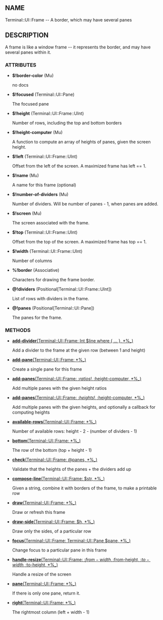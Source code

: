 ## NAME

Terminal::UI::Frame -- A border, which may have several panes

## DESCRIPTION

A frame is like a window frame -- it represents the border, and may have several panes within it.

### ATTRIBUTES

* **$!border-color** (Mu)

  no docs

* **$!focused** (Terminal::UI::Pane)

  The focused pane

* **$!height** (Terminal::UI::Frame::UInt)

  Number of rows, including the top and bottom borders

* **$!height-computer** (Mu)

  A function to compute an array of heights of panes, given the screen height.

* **$!left** (Terminal::UI::Frame::UInt)

  Offset from the left of the screen. A maximized frame has left == 1.

* **$!name** (Mu)

  A name for this frame (optional)

* **$!number-of-dividers** (Mu)

  Number of dividers. Will be number of panes - 1, when panes are added.

* **$!screen** (Mu)

  The screen associated with the frame.

* **$!top** (Terminal::UI::Frame::UInt)

  Offset from the top of the screen. A maximized frame has top == 1.

* **$!width** (Terminal::UI::Frame::UInt)

  Number of columns

* **%!border** (Associative)

  Characters for drawing the frame border.

* **@!dividers** (Positional[Terminal::UI::Frame::UInt])

  List of rows with dividers in the frame.

* **@!panes** (Positional[Terminal::UI::Pane])

  The panes for the frame.


### METHODS

* [**add-divider**(Terminal::UI::Frame: Int $line where { ... }, *%_)](https://git.sr.ht/~bduggan/raku-terminal-ui/tree/0.0.7/lib/Terminal/UI/Frame.rakumod#L63)

  Add a divider to the frame at the given row (between 1 and height)

* [**add-pane**(Terminal::UI::Frame: *%_)](https://git.sr.ht/~bduggan/raku-terminal-ui/tree/0.0.7/lib/Terminal/UI/Frame.rakumod#L125)

  Create a single pane for this frame

* [**add-panes**(Terminal::UI::Frame: :$ratios!, :$height-computer, *%_)](https://git.sr.ht/~bduggan/raku-terminal-ui/tree/0.0.7/lib/Terminal/UI/Frame.rakumod#L134)

  Add multiple panes with the given height ratios

* [**add-panes**(Terminal::UI::Frame: :$heights!, :$height-computer, *%_)](https://git.sr.ht/~bduggan/raku-terminal-ui/tree/0.0.7/lib/Terminal/UI/Frame.rakumod#L156)

  Add multiple panes with the given heights, and optionally a callback for computing heights

* [**available-rows**(Terminal::UI::Frame: *%_)](https://git.sr.ht/~bduggan/raku-terminal-ui/tree/0.0.7/lib/Terminal/UI/Frame.rakumod#L197)

  Number of available rows: height - 2 - (number of dividers - 1)

* [**bottom**(Terminal::UI::Frame: *%_)](https://git.sr.ht/~bduggan/raku-terminal-ui/tree/0.0.7/lib/Terminal/UI/Frame.rakumod#L53)

  The row of the bottom (top + height - 1)

* [**check**(Terminal::UI::Frame: @panes, *%_)](https://git.sr.ht/~bduggan/raku-terminal-ui/tree/0.0.7/lib/Terminal/UI/Frame.rakumod#L69)

  Validate that the heights of the panes + the dividers add up

* [**compose-line**(Terminal::UI::Frame: $str, *%_)](https://git.sr.ht/~bduggan/raku-terminal-ui/tree/0.0.7/lib/Terminal/UI/Frame.rakumod#L118)

  Given a string, combine it with borders of the frame, to make a printable row

* [**draw**(Terminal::UI::Frame: *%_)](https://git.sr.ht/~bduggan/raku-terminal-ui/tree/0.0.7/lib/Terminal/UI/Frame.rakumod#L93)

  Draw or refresh this frame

* [**draw-side**(Terminal::UI::Frame: $h, *%_)](https://git.sr.ht/~bduggan/raku-terminal-ui/tree/0.0.7/lib/Terminal/UI/Frame.rakumod#L112)

  Draw only the sides, of a particular row

* [**focus**(Terminal::UI::Frame: Terminal::UI::Pane $pane, *%_)](https://git.sr.ht/~bduggan/raku-terminal-ui/tree/0.0.7/lib/Terminal/UI/Frame.rakumod#L205)

  Change focus to a particular pane in this frame

* [**handle-resize**(Terminal::UI::Frame: :$from-width, :$from-height, :$to-width, :$to-height, *%_)](https://git.sr.ht/~bduggan/raku-terminal-ui/tree/0.0.7/lib/Terminal/UI/Frame.rakumod#L218)

  Handle a resize of the screen

* [**pane**(Terminal::UI::Frame: *%_)](https://git.sr.ht/~bduggan/raku-terminal-ui/tree/0.0.7/lib/Terminal/UI/Frame.rakumod#L250)

  If there is only one pane, return it.

* [**right**(Terminal::UI::Frame: *%_)](https://git.sr.ht/~bduggan/raku-terminal-ui/tree/0.0.7/lib/Terminal/UI/Frame.rakumod#L58)

  The rightmost column (left + width - 1)
